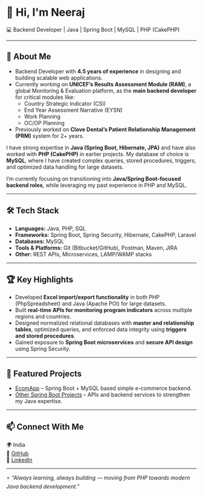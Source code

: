 # 👋 Hi, I'm Neeraj  

💻 Backend Developer | Java | Spring Boot | MySQL | PHP (CakePHP)  

---

## 🚀 About Me
- Backend Developer with **4.5 years of experience** in designing and building scalable web applications.  
- Currently working on **UNICEF’s Results Assessment Module (RAM)**, a global Monitoring & Evaluation platform, as the **main backend developer** for critical modules like:
  - Country Strategic Indicator (CSI)  
  - End Year Assessment Narrative (EYSN)  
  - Work Planning  
  - OC/OP Planning  
- Previously worked on **Clove Dental’s Patient Relationship Management (PRM)** system for 2+ years.  

I have strong expertise in **Java (Spring Boot, Hibernate, JPA)** and have also worked with **PHP (CakePHP)** in earlier projects. My database of choice is **MySQL**, where I have created complex queries, stored procedures, triggers, and optimized data handling for large datasets.  

I’m currently focusing on transitioning into **Java/Spring Boot-focused backend roles**, while leveraging my past experience in PHP and MySQL.  

---

## 🛠️ Tech Stack
- **Languages:** Java, PHP, SQL  
- **Frameworks:** Spring Boot, Spring Security, Hibernate, CakePHP, Laravel  
- **Databases:** MySQL  
- **Tools & Platforms:** Git (Bitbucket/GitHub), Postman, Maven, JIRA  
- **Other:** REST APIs, Microservices, LAMP/WAMP stacks  

---

## 🏆 Key Highlights
- Developed **Excel import/export functionality** in both PHP (PhpSpreadsheet) and Java (Apache POI) for large datasets.  
- Built **real-time APIs for monitoring program indicators** across multiple regions and countries.  
- Designed normalized relational databases with **master and relationship tables**, optimized queries, and enforced data integrity using **triggers and stored procedures**.  
- Gained exposure to **Spring Boot microservices** and **secure API design** using Spring Security.  

---

## 📂 Featured Projects
- [EcomApp](https://github.com/neeraj17x/EcomApp) – Spring Boot + MySQL based simple e-commerce backend.  
- [Other Spring Boot Projects](https://bitbucket.org/neeraj17x) – APIs and backend services to strengthen my Java expertise.  

---

## 📫 Connect With Me
🌍 India  
🔗 [GitHub](https://github.com/neeraj17x)  
🔗 [LinkedIn](https://www.linkedin.com/in/neeraj17x)

---

⭐️ *“Always learning, always building — moving from PHP towards modern Java backend development.”*
